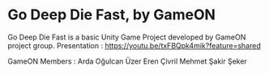 # Go Deep Die Fast, by GameON
Go Deep Die Fast is a basic Unity Game Project developed by GameON project group.
Presentation : https://youtu.be/txFBQpk4mik?feature=shared

GameON Members :
Arda Oğulcan Üzer
Eren Çivril
Mehmet Şakir Şeker
